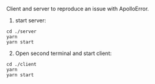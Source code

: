 Client and server to reproduce an issue with ApolloError.


1. start server:
```
cd ./server
yarn
yarn start
```

2. Open second terminal and start client:
```
cd ./client
yarn
yarn start
```